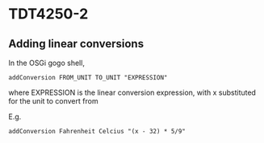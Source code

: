 # TDT4250-2

## Adding linear conversions
In the OSGi gogo shell, 
```
addConversion FROM_UNIT TO_UNIT "EXPRESSION"
```
where EXPRESSION is the linear conversion expression, with x substituted for the unit to convert from

E.g.
```
addConversion Fahrenheit Celcius "(x - 32) * 5/9"
```
